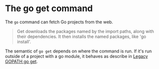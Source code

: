 # The go get command

The `go` command can fetch Go projects from the web.

> Get downloads the packages named by the import paths, along with their
> dependencies. It then installs the named packages, like 'go install'.

The semantic of `go get` depends on where the command is run. If it's run outside of a project with a go module, it behaves as describe in [Legacy GOPATH go get](https://golang.org/cmd/go/#hdr-Legacy_GOPATH_go_get).


